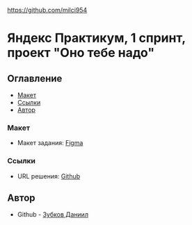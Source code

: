 https://github.com/milci954
# Яндекс Практикум, 1 спринт, проект "Оно тебе надо"
## Оглавление
- [Макет](#макет)
- [Ссылки](#ссылки)
- [Автор](#автор)
 ### Макет
- Макет задания: [Figma](https://www.figma.com/file/8KwhMpv8qnDocX4NVFQBpn/Оно-тебе-надо?type=design&node-id=0-1&mode=design&t=xh6BpNoy14iMP00H-0)
 ### Ссылки
- URL решения: [Github](https://github.com/milci954/ono-tebe-nado) 
 ## Автор
- Github - [Зубков Даниил](https://github.com/milci954)
